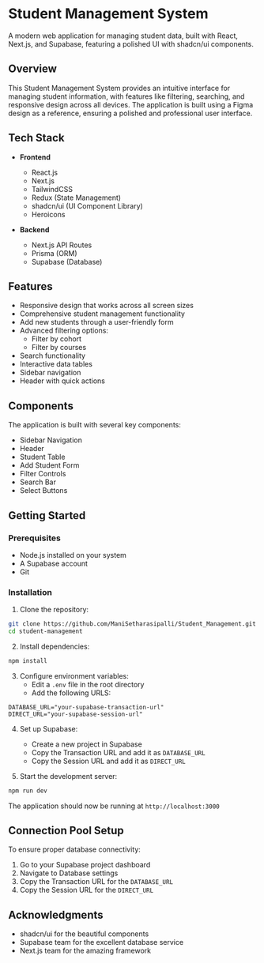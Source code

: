 # Student Management System

A modern web application for managing student data, built with React, Next.js, and Supabase, featuring a polished UI with shadcn/ui components.

## Overview

This Student Management System provides an intuitive interface for managing student information, with features like filtering, searching, and responsive design across all devices. The application is built using a Figma design as a reference, ensuring a polished and professional user interface.

## Tech Stack

- **Frontend**
  - React.js
  - Next.js
  - TailwindCSS
  - Redux (State Management)
  - shadcn/ui (UI Component Library)
  - Heroicons

- **Backend**
  - Next.js API Routes
  - Prisma (ORM)
  - Supabase (Database)

## Features

- Responsive design that works across all screen sizes
- Comprehensive student management functionality
- Add new students through a user-friendly form
- Advanced filtering options:
  - Filter by cohort
  - Filter by courses
- Search functionality
- Interactive data tables
- Sidebar navigation
- Header with quick actions

## Components

The application is built with several key components:

- Sidebar Navigation
- Header
- Student Table
- Add Student Form
- Filter Controls
- Search Bar
- Select Buttons

## Getting Started

### Prerequisites

- Node.js installed on your system
- A Supabase account
- Git

### Installation

1. Clone the repository:
```bash
git clone https://github.com/ManiSetharasipalli/Student_Management.git
cd student-management
```

2. Install dependencies:
```bash
npm install
```

3. Configure environment variables:
   - Edit a `.env` file in the root directory
   - Add the following URLS:

```env
DATABASE_URL="your-supabase-transaction-url"
DIRECT_URL="your-supabase-session-url"
```

4. Set up Supabase:
   - Create a new project in Supabase
   - Copy the Transaction URL and add it as `DATABASE_URL`
   - Copy the Session URL and add it as `DIRECT_URL`

5. Start the development server:
```bash
npm run dev
```

The application should now be running at `http://localhost:3000`

## Connection Pool Setup

To ensure proper database connectivity:

1. Go to your Supabase project dashboard
2. Navigate to Database settings
3. Copy the Transaction URL for the `DATABASE_URL`
4. Copy the Session URL for the `DIRECT_URL`


## Acknowledgments

- shadcn/ui for the beautiful components
- Supabase team for the excellent database service
- Next.js team for the amazing framework




